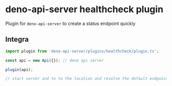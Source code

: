 # deno-api-server healthcheck plugin

Plugin for `deno-api-server` to create a status endpoint quickly


## Integra

```ts
import plugin from 'deno-api-server/plugins/healthcheck/plugin.ts';

const api = new Api({}); // deno api server

plugin(api);

// start server and to to the location and resolve the default endpoint /healthz
```

